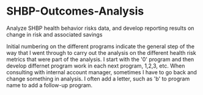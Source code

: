 # SHBP-Outcomes-Analysis
Analyze SHBP health behavior risks data, and develop reporting results on change in risk and associated savings

Initial numbering on the different programs indicate the general step of the way that I went through to carry out the analysis
on the different health risk metrics that were part of the analysis. I start with the '0' program and then develop differnet program work
in each next program, 1,2,3, etc.   When consulting with internal account manager, sometimes I have to go back and change something in analysis.
I often add a letter, such as 'b' to program name to add a follow-up program.
